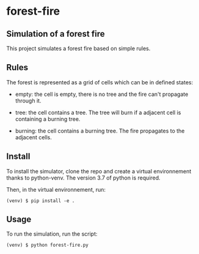 # forest-fire

## Simulation of a forest fire

This project simulates a forest fire based on simple rules.

## Rules

The forest is represented as a grid of cells which can be in defined states:

- empty: the cell is empty, there is no tree and the fire can't propagate through it.

- tree: the cell contains a tree. The tree will burn if a adjacent cell is containing a burning tree.

- burning: the cell contains a burning tree. The fire propagates to the adjacent cells.

## Install

To install the simulator, clone the repo and create a virtual environnement thanks to python-venv.
The version 3.7 of python is required.

Then, in the virtual environnement, run:

```console
(venv) $ pip install -e .
```

## Usage

To run the simulation, run the script:

```console
(venv) $ python forest-fire.py
```
